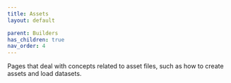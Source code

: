 ```yaml
---
title: Assets
layout: default

parent: Builders
has_children: true
nav_order: 4
---
```


Pages that deal with concepts related to asset files, such as how to create assets and load datasets.
